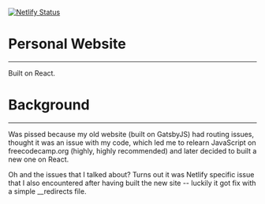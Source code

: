 [![Netlify Status](https://api.netlify.com/api/v1/badges/1b06f032-f3f7-4524-9a9d-c9f143fbe81c/deploy-status)](https://app.netlify.com/sites/oiwyn/deploys)

# Personal Website
---
Built on React.

# Background
---
Was pissed because my old website (built on GatsbyJS) had routing issues, thought it was an issue with my code, which led me to relearn JavaScript on freecodecamp.org (highly, highly recommended) and later decided to built a new one on React.

Oh and the issues that I talked about? Turns out it was Netlify specific issue that I also encountered after having built the new site -- luckily it got fix with a simple __redirects file.

